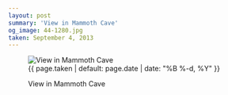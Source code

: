 ```yaml
---
layout: post
summary: 'View in Mammoth Cave'
og_image: 44-1280.jpg
taken: September 4, 2013
---
```


<figure class="post" data-src="{{ site.assets_url }}/{{ page.og_image }}">
<img alt="View in Mammoth Cave" sizes="(min-width: 700px) 50vw, calc(100vw - 2rem)" src="{{ site.assets_url }}/44-640.jpg" srcset="{{ site.assets_url }}/44-1280.jpg 1280w, {{ site.assets_url }}/44-960.jpg 960w, {{ site.assets_url }}/44-640.jpg 640w, {{ site.assets_url }}/44-320.jpg 320w"/>
<figcaption>
<time>{{ page.taken | default: page.date | date: "%B %-d, %Y" }}</time>
<p>View in Mammoth Cave</p>
</figcaption>
</figure>
